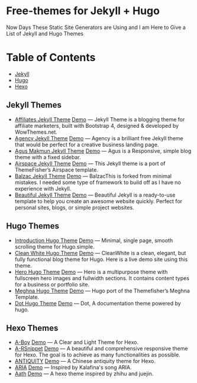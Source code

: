 # Free-themes for Jekyll + Hugo
Now Days These Static Site Generators are Using and I am Here to Give a List of Jekyll and Hugo Themes

Table of Contents
=================
   * [Jekyll](#jekyll-themes)
   * [Hugo](#hugo-themes)
   * [Hexo](#hexo-themes)


## Jekyll Themes
  
   * [Affiliates Jekyll Theme](https://wowthemesnet.github.com/affiliates-jekyll-theme/) [Demo](https://wowthemesnet.github.io/affiliates-jekyll-theme/) — Jekyll Theme is a blogging theme for affiliate marketers, built with Bootstrap 4, designed & developed by WowThemes.net.
   * [Agency Jekyll Theme](https://github.com/y7kim/agency-jekyll-theme) [Demo](https://wowthemesnet.github.io/affiliates-jekyll-theme/) — Agency is a brilliant free Jekyll theme that would be perfect for a creative business landing page.
   * [Agus Makmun Jekyll Theme](https://github.com/agusmakmun/agusmakmun.github.io) [Demo](https://agusmakmun.github.io/) — Agus is a Responsive, simple blog theme with a fixed sidebar.
   * [Airspace Jekyll Theme](https://github.com/ndrewtl/airspace-jekyll) [Demo](https://github.com/ndrewtl/airspace-jekyll) — This Jekyll theme is a port of ThemeFisher’s Airspace template.
   * [Balzac Jekyll Theme](https://github.com/ColeTownsend/Balzac-for-Jekyll) [Demo](http://jekyll.gtat.me/) — BalzacThis is forked from minimal mistakes. I needed some type of framework to build off as I have no experience with Jekyll.
   * [Beautiful Jekyll Theme](https://github.com/daattali/beautiful-jekyll) [Demo](http://deanattali.com/beautiful-jekyll/) — Beautiful Jekyll is a ready-to-use template to help you create an awesome website quickly. Perfect for personal sites, blogs, or simple project websites.
    
## Hugo Themes

   * [Introduction Hugo Theme](https://github.com/vickylai/hugo-theme-introduction) [Demo](https://themes.gohugo.io/theme/hugo-theme-introduction/) — Minimal, single page, smooth scrolling theme for Hugo.simple.
   * [Clean White Hugo Theme](https://github.com/zhaohuabing/hugo-theme-cleanwhite) [Demo](https://themes.gohugo.io/theme/hugo-theme-cleanwhite/) — CleanWhite is a clean, elegant, but fully functional blog theme for Hugo. Here is a live demo site using this theme.
   * [Hero Hugo Theme](https://github.com/jugglerx/hugo-hero-theme) [Demo](https://themes.gohugo.io/theme/hugo-hero-theme/) — Hero is a multipurpose theme with fullscreen hero images and fullwidth sections. It contains content types for a business or portfolio site.
   * [Meghna Hugo Theme](https://github.com/themefisher/meghna-hugo) [Demo](https://themes.gohugo.io/theme/meghna-hugo/) — Hugo port of the Themefisher’s Meghna Template.
   * [Dot Hugo Theme](https://gethugothemes.com/) [Demo](https://themes.gohugo.io/theme/dot-hugo-documentation-theme/) — Dot, A documentation theme powered by hugo.
   
## Hexo Themes
   * [A-Boy](https://github.com/huweihuang/hexo-theme-huweihuang) [Demo](https://www.huweihuang.com/) — A Clear and Light Theme for Hexo.
   * [A-RSnippet](https://github.com/huyingjie/hexo-theme-A-RSnippet) [Demo](http://arsnippet.yingjiehu.com/) — A beautiful and comprehensive responsive theme for Hexo. The goal is to achieve as many functionalities as possible.
   * [ANTIQUITY](https://github.com/yiluyanxia/hexo-theme-antiquity) [Demo](https://yiluyanxia.github.io/) — A Chinese antiquity theme for Hexo.
   * [ARIA](https://github.com/yiluyanxia/hexo-theme-antiquity) [Demo](https://sh.alynx.xyz/) — Inspired by Kalafina's song ARIA.
   * [Aath](https://github.com/lewis-geek/hexo-theme-Aath) [Demo](http://lewis.suclub.cn/) — A hexo theme inspired by zhihu and juejin.
